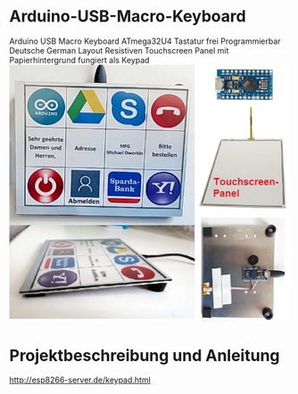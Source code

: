 # Arduino-USB-Macro-Keyboard
Arduino USB Macro Keyboard ATmega32U4 Tastatur frei Programmierbar Deutsche German Layout Resistiven Touchscreen Panel mit Papierhintergrund fungiert als Keypad
![alt text](https://github.com/MichaelDworkin/Arduino-USB-Macro-Keyboard/raw/master/keypad/Keypad.jpg)


# Projektbeschreibung und Anleitung

http://esp8266-server.de/keypad.html
